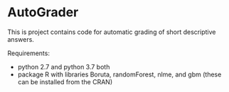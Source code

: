 # AutoGrader
This is project contains code for automatic grading of short descriptive answers.

Requirements:
- python 2.7 and python 3.7 both
- package R with libraries Boruta, randomForest, nlme, and gbm (these can be installed from the CRAN)
